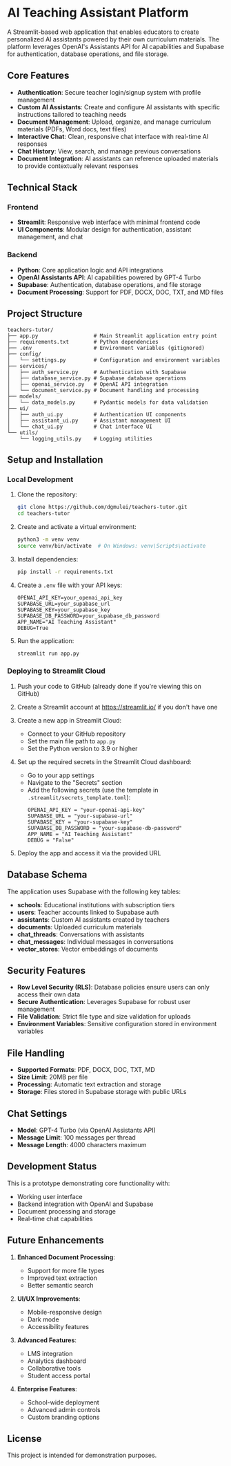 # AI Teaching Assistant Platform

A Streamlit-based web application that enables educators to create personalized AI assistants powered by their own curriculum materials. The platform leverages OpenAI's Assistants API for AI capabilities and Supabase for authentication, database operations, and file storage.

## Core Features

- **Authentication**: Secure teacher login/signup system with profile management
- **Custom AI Assistants**: Create and configure AI assistants with specific instructions tailored to teaching needs
- **Document Management**: Upload, organize, and manage curriculum materials (PDFs, Word docs, text files)
- **Interactive Chat**: Clean, responsive chat interface with real-time AI responses
- **Chat History**: View, search, and manage previous conversations
- **Document Integration**: AI assistants can reference uploaded materials to provide contextually relevant responses

## Technical Stack

### Frontend
- **Streamlit**: Responsive web interface with minimal frontend code
- **UI Components**: Modular design for authentication, assistant management, and chat

### Backend
- **Python**: Core application logic and API integrations
- **OpenAI Assistants API**: AI capabilities powered by GPT-4 Turbo
- **Supabase**: Authentication, database operations, and file storage
- **Document Processing**: Support for PDF, DOCX, DOC, TXT, and MD files

## Project Structure

```
teachers-tutor/
├── app.py                  # Main Streamlit application entry point
├── requirements.txt        # Python dependencies
├── .env                    # Environment variables (gitignored)
├── config/
│   └── settings.py         # Configuration and environment variables
├── services/
│   ├── auth_service.py     # Authentication with Supabase
│   ├── database_service.py # Supabase database operations
│   ├── openai_service.py   # OpenAI API integration
│   └── document_service.py # Document handling and processing
├── models/
│   └── data_models.py      # Pydantic models for data validation
├── ui/
│   ├── auth_ui.py          # Authentication UI components
│   ├── assistant_ui.py     # Assistant management UI
│   └── chat_ui.py          # Chat interface UI
└── utils/
    └── logging_utils.py    # Logging utilities
```

## Setup and Installation

### Local Development

1. Clone the repository:
   ```bash
   git clone https://github.com/dgmulei/teachers-tutor.git
   cd teachers-tutor
   ```

2. Create and activate a virtual environment:
   ```bash
   python3 -m venv venv
   source venv/bin/activate  # On Windows: venv\Scripts\activate
   ```

3. Install dependencies:
   ```bash
   pip install -r requirements.txt
   ```

4. Create a `.env` file with your API keys:
   ```
   OPENAI_API_KEY=your_openai_api_key
   SUPABASE_URL=your_supabase_url
   SUPABASE_KEY=your_supabase_key
   SUPABASE_DB_PASSWORD=your_supabase_db_password
   APP_NAME="AI Teaching Assistant"
   DEBUG=True
   ```

5. Run the application:
   ```bash
   streamlit run app.py
   ```

### Deploying to Streamlit Cloud

1. Push your code to GitHub (already done if you're viewing this on GitHub)

2. Create a Streamlit account at https://streamlit.io/ if you don't have one

3. Create a new app in Streamlit Cloud:
   - Connect to your GitHub repository
   - Set the main file path to `app.py`
   - Set the Python version to 3.9 or higher

4. Set up the required secrets in the Streamlit Cloud dashboard:
   - Go to your app settings
   - Navigate to the "Secrets" section
   - Add the following secrets (use the template in `.streamlit/secrets_template.toml`):
     ```
     OPENAI_API_KEY = "your-openai-api-key"
     SUPABASE_URL = "your-supabase-url"
     SUPABASE_KEY = "your-supabase-key"
     SUPABASE_DB_PASSWORD = "your-supabase-db-password"
     APP_NAME = "AI Teaching Assistant"
     DEBUG = "False"
     ```

5. Deploy the app and access it via the provided URL

## Database Schema

The application uses Supabase with the following key tables:

- **schools**: Educational institutions with subscription tiers
- **users**: Teacher accounts linked to Supabase auth
- **assistants**: Custom AI assistants created by teachers
- **documents**: Uploaded curriculum materials
- **chat_threads**: Conversations with assistants
- **chat_messages**: Individual messages in conversations
- **vector_stores**: Vector embeddings of documents

## Security Features

- **Row Level Security (RLS)**: Database policies ensure users can only access their own data
- **Secure Authentication**: Leverages Supabase for robust user management
- **File Validation**: Strict file type and size validation for uploads
- **Environment Variables**: Sensitive configuration stored in environment variables

## File Handling

- **Supported Formats**: PDF, DOCX, DOC, TXT, MD
- **Size Limit**: 20MB per file
- **Processing**: Automatic text extraction and storage
- **Storage**: Files stored in Supabase storage with public URLs

## Chat Settings

- **Model**: GPT-4 Turbo (via OpenAI Assistants API)
- **Message Limit**: 100 messages per thread
- **Message Length**: 4000 characters maximum

## Development Status

This is a prototype demonstrating core functionality with:
- Working user interface
- Backend integration with OpenAI and Supabase
- Document processing and storage
- Real-time chat capabilities

## Future Enhancements

1. **Enhanced Document Processing**:
   - Support for more file types
   - Improved text extraction
   - Better semantic search

2. **UI/UX Improvements**:
   - Mobile-responsive design
   - Dark mode
   - Accessibility features

3. **Advanced Features**:
   - LMS integration
   - Analytics dashboard
   - Collaborative tools
   - Student access portal

4. **Enterprise Features**:
   - School-wide deployment
   - Advanced admin controls
   - Custom branding options

## License

This project is intended for demonstration purposes.
